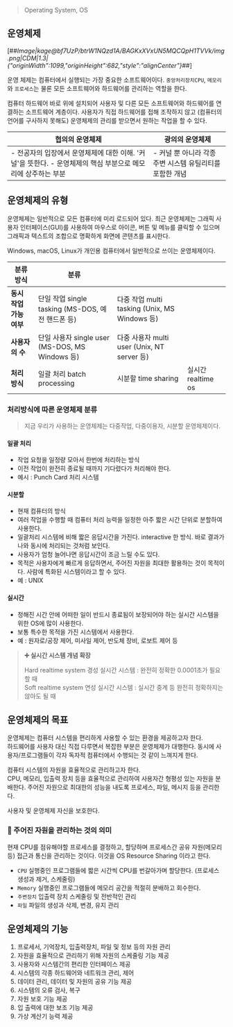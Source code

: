 > Operating System, OS

## **운영체제**

[##_Image|kage@bf7UzP/btrW1NQzd1A/BAGKxXVxUN5MQCQpH1TVVk/img.png|CDM|1.3|{"originWidth":1099,"originHeight":682,"style":"alignCenter"}_##]

운영 체제는 컴퓨터에서 실행되는 가장 중요한 소프트웨어이다. `중앙처리장치CPU`, `메모리`와 `프로세스`는 물론 모든 소프트웨어와 하드웨어를 관리하는 역할을 한다.

컴퓨터 하드웨어 바로 위에 설치되어 사용자 및 다른 모든 소프트웨어와 하드웨어를 연결하는 소프트웨어 계층이다. 사용자가 직접 하드웨어를 접해 조작하지 않고 (컴퓨터의 언어를 구사하지 못해도) 운영체제의 관리를 받으면서 원하는 작업을 할 수 있다.

| **협의의 운영체제** | **광의의 운영체제** |
| --- | --- |
| \- 전공자의 입장에서 운영체제에 대한 이해. '커널'을 뜻한다.   \- 운영체제의 핵심 부분으로 메모리에 상주하는 부분 | \- 커널 뿐 아니라 각종 주변 시스템 유틸리티를 포함한 개념 |

## **운영체제의 유형**

운영체제는 일반적으로 모든 컴퓨터에 미리 로드되어 있다. 최근 운영체제는 그래픽 사용자 인터페이스(GUI)를 사용하여 마우스로 아이콘, 버튼 및 메뉴를 클릭할 수 있으며 그래픽과 텍스트의 조합으로 명확하게 화면에 콘텐츠를 표시한다.

Windows, macOS, Linux가 개인용 컴퓨터에서 일반적으로 쓰이는 운영체제이다.

| **분류 방식** | **분류** |  |  |
| --- | --- | --- | --- |
| **동시 작업 가능 여부** | 단일 작업 single tasking   (MS-DOS, 예전 핸드폰 등) | 다중 작업 multi tasking   (Unix, MS Windows 등) |   |
| **사용자의 수** | 단일 사용자 single user   (MS-DOS, MS Windows 등) | 다중 사용자 multi user   (Unix, NT server 등) |   |
| **처리 방식** | 일괄 처리 batch processing | 시분할 time sharing | 실시간 realtime os |

### **처리방식에 따른 운영체제 분류**

> 지금 우리가 사용하는 운영체제는 다중작업, 다중이용자, 시분할 운영체제이다.

#### **일괄 처리**

-   작업 요청을 일정량 모아서 한번에 처리하는 방식
-   이전 작업이 완전히 종료될 때까지 기다렸다가 처리해야 한다.
-   예시 : Punch Card 처리 시스템

#### **시분할**

-   현재 컴퓨터의 방식
-   여러 작업을 수행할 때 컴퓨터 처리 능력을 일정한 아주 짧은 시간 단위로 분할하여 사용한다.
-   일괄처리 시스템에 비해 짧은 응답시간을 가진다. interactive 한 방식. 바로 결과가 나와 동시에 처리되는 것처럼 보인다.
-   사용자가 엄청 늘어나면 응답시간이 조금 느릴 수도 있다.
-   목적은 사용자에게 빠르게 응답하면서, 주어진 자원을 최대한 활용하는 것이 목적이다. 사람에 특화된 시스템이라고 할 수 있다.
-   예 : UNIX

#### **실시간**

-   정해진 시간 안에 어떠한 일이 반드시 종료됨이 보장되어야 하는 실시간 시스템을 위한 OS에 많이 사용한다.
-   보통 특수한 목적을 가진 시스템에서 사용한다.
-   예 : 원자로/공장 제어, 미사일 제어, 반도체 장비, 로보트 제어 등

> **➕ 실시간 시스템 개념 확장**
>
> Hard realtime system 경성 실시간 시스템 : 완전히 정확한 0.0001초가 필요할 때  
> Soft realtime system 연성 실시간 시스템 : 실시간 중계 등 완전히 정확하지는 않아도 될 때

## **운영체제의 목표**

운영체제는 컴퓨터 시스템을 편리하게 사용할 수 있는 환경을 제공하고자 한다.  
하드웨어를 사용자 대신 직접 다루면서 복잡한 부분은 운영체제가 대행한다. 동시에 사용자/프로그램들이 각자 독자적 컴퓨터에서 수행되는 것 같이 느껴지게 한다.

컴퓨터 시스템의 자원을 효율적으로 관리하고자 한다.  
CPU, 메모리, 입출력 장치 등을 효율적으로 관리하여 사용자간 형평성 있는 자원을 분배한다. 주어진 자원으로 최대한의 성능을 내도록 프로세스, 파일, 메시지 등을 관리한다.

사용자 및 운영체제 자신을 보호한다.

### **🤔 주어진 자원을 관리하는 것의 의미**

현재 CPU를 점유해야할 프로세스를 결정하고, 할당하며 프로세스간 공유 자원(메모리 등) 접근과 통신을 관리하는 것이다. 이것을 OS Resource Sharing 이라고 한다.

-   `CPU` 실행중인 프로그램들에 짧은 시간씩 CPU를 번갈아가며 할당한다. (프로세스 생성과 제거, 스케줄링)
-   `Memory` 실행중인 프로그램들에 메모리 공간을 적절히 분배하고 회수한다.
-   `주변장치` 입출력 장치 스케줄링 및 전반적인 관리
-   `파일` 파일의 생성과 삭제, 변경, 유지 관리

## **운영체제의 기능**

1.  프로세서, 기억장치, 입출력장치, 파일 및 정보 등의 자원 관리
2.  자원을 효율적으로 관리하기 위해 자원의 스케줄링 기능 제공
3.  사용자와 시스템간의 편리한 인터페이스 제공
4.  시스템의 각종 하드웨어와 네트워크 관리, 제어
5.  데이터 관리, 데이터 및 자원의 공유 기능 제공
6.  시스템의 오류 검사, 복구
7.  자원 보호 기능 제공
8.  입 출력에 대한 보조 기능 제공
9.  가상 계산기 능력 제공